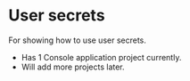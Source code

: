 # User secrets

For showing how to use user secrets. 

- Has 1 Console application project currently.
- Will add more projects later.